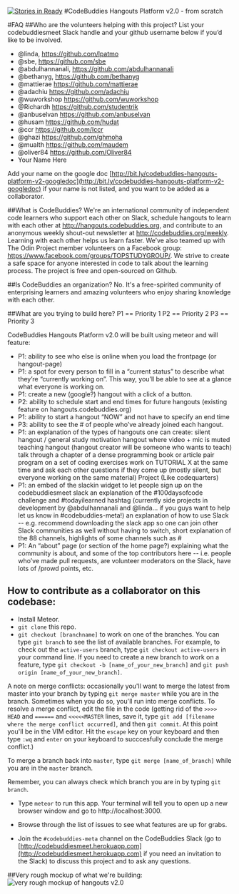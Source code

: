 [![Stories in Ready](https://badge.waffle.io/codebuddiesdotorg/cb-v2-scratch.png?label=ready&title=Ready)](https://waffle.io/codebuddiesdotorg/cb-v2-scratch)
#CodeBuddies Hangouts Platform v2.0 - from scratch

#FAQ
##Who are the volunteers helping with this project?
List your codebuddiesmeet Slack handle and your github username below if you’d like to be involved.
- @linda, https://github.com/lpatmo 
- @sbe, https://github.com/sbe 
- @abdulhannanali, https://github.com/abdulhannanali 
- @bethanyg, https://github.com/bethanyg 
- @mattierae https://github.com/mattierae 
- @adachiu https://github.com/adachiu 
- @wuworkshop https://github.com/wuworkshop
- @Richardh https://github.com/studentrik
- @anbuselvan https://github.com/anbuselvan
- @husam https://github.com/hudat
- @ccr https://github.com/Iccr
- @ghazi https://github.com/ghmoha
- @mualth https://github.com/maudem
- @oliver84 https://github.com/Oliver84
- Your Name Here

Add your name on the google doc [http://bit.ly/codebuddies-hangouts-platform-v2-googledoc](http://bit.ly/codebuddies-hangouts-platform-v2-googledoc) if your name is not listed, and you want to be added as a collaborator. 


##What is CodeBuddies?
We're an international community of independent code learners who support each other on Slack, schedule hangouts to learn with each other at http://hangouts.codebuddies.org, and contribute to an anonymous weekly shout-out newsletter at http://codebuddies.org/weekly. Learning with each other helps us learn faster. We’ve also teamed up with The Odin Project member volunteers on a Facebook group: https://www.facebook.com/groups/TOPSTUDYGROUP/. We strive to create a safe space for anyone interested in code to talk about the learning process. The project is free and open-sourced on Github.

##Is CodeBuddies an organization?
No. It's a free-spirited community of enterprising learners and amazing volunteers who enjoy sharing knowledge with each other. 

##What are you trying to build here?
P1 == Priority 1
P2 == Priority 2
P3 == Priority 3

CodeBuddies Hangouts Platform v2.0 will be built using meteor and will feature:
- P1: ability to see who else is online when you load the frontpage (or hangout-page)
- P1: a spot for every person to fill in a “current status” to describe what they’re “currently working on”. This way, you’ll be able to see at a glance what everyone is working on.
- P1: create a new (google?) hangout with a click of a button. 
- P2: ability to schedule start and end times for future hangouts (existing feature on hangouts.codebuddies.org)
- P1: ability to start a hangout “NOW” and not have to specify an end time
- P3: ability to see the # of people who’ve already joined each hangout. 
- P1: an explanation of the types of hangouts one can create:
silent hangout / general study motivation hangout where video + mic is muted teaching hangout (hangout creator will be someone who wants to teach)
talk through a chapter of a dense programming book or article
pair program on a set of coding exercises
work on TUTORIAL X at the same time and ask each other questions if they come up (mostly silent, but everyone working on the same material)
Project (Like codequarters)
- P1: an embed of the slackin widget to let people sign up on the codebuddiesmeet slack
an explanation of the #100daysofcode challenge and #todayilearned hashtag (currently side projects in development by @abdulhannanali and @linda… if you guys want to help let us know in #codebuddies-meta!)
an explanation of how to use Slack -- e.g. recommend downloading the slack app so one can join other Slack communities as well without having to switch, short explanation of the 88 channels, highlights of some channels such as #
- P1: An “about” page (or section of the home page?) explaining what the community is about, and some of the top contributors here -- i.e. people who’ve made pull requests, are volunteer moderators on the Slack, have lots of /prowd points, etc. 


## How to contribute as a collaborator on this codebase:

-  Install Meteor.
-  `git clone` this repo.
-  `git checkout [branchname]` to work on one of the branches. You can type `git branch` to see the list of available branches. For example, to check out the `active-users` branch, type `git checkout active-users` in your command line. If you need to create a new branch to work on a feature, type `git checkout -b [name_of_your_new_branch]` and `git push origin [name_of_your_new_branch]`.

A note on merge conflicts: occasionally you'll want to merge the latest from master into your branch by typing `git merge master` while you are in the branch. Sometimes when you do so, you'll run into merge conflicts. To resolve a merge conflict, edit the file in the code (getting rid of the `>>>> HEAD` and `======` and `<<<<<MASTER` lines, save it, type `git add [filename where the merge conflict occurred]`, and then `git commit`. At this point you'll be in the VIM editor. Hit the `escape` key on your keyboard and then type `:wq` and `enter` on your keyboard to succcesfully conclude the merge conflict.)

To merge a branch back into `master`, type `git merge [name_of_branch]` while you are in the `master` branch.

Remember, you can always check which branch you are in by typing `git branch`. 

- Type `meteor` to run this app. Your terminal will tell you to open up a new browser window and go to http://localhost:3000. 

- Browse through the list of issues to see what features are up for grabs. 

- Join the `#codebuddies-meta` channel on the CodeBuddies Slack (go to [http://codebuddiesmeet.herokuapp.com](http://codebuddiesmeet.herokuapp.com) if you need an invitation to the Slack) to discuss this project and to ask any questions.


##Very rough mockup of what we're building:
![very rough mockup of hangouts v2.0](http://codebuddies.org/images/codebuddies-v2-mockup.jpg)
